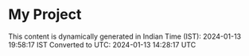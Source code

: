 # My Project

This content is dynamically generated in Indian Time (IST): 2024-01-13 19:58:17 IST
Converted to UTC: 2024-01-13 14:28:17 UTC
